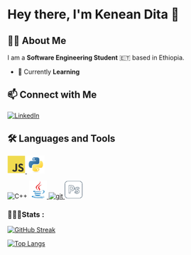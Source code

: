 # Hey there, I'm Kenean Dita 👋

## 👨‍💻 About Me

I am a **Software Engineering Student** 🇪🇹 based in Ethiopia.

- 🌴 Currently **Learning**

## 📫 Connect with Me

[![LinkedIn](https://img.shields.io/badge/LinkedIn-blue?style=flat&logo=linkedin)](https://www.linkedin.com/in/kenean-dita-55a52725b/)

## 🛠 Languages and Tools

<a href="https://developer.mozilla.org/en-US/docs/Web/JavaScript" target="_blank" rel="noreferrer"> <img src="https://raw.githubusercontent.com/devicons/devicon/master/icons/javascript/javascript-original.svg" alt="javascript" width="40" height="40"/> </a> <a href="https://www.python.org" target="_blank" rel="noreferrer"> <img src="https://raw.githubusercontent.com/devicons/devicon/master/icons/python/python-original.svg" alt="python" width="40" height="40"/> </a>

 ![C++](https://img.shields.io/badge/C++-00599C?style=flat&logo=c%2B%2B&logoColor=white)
<a href="https://www.java.com" target="_blank" rel="noreferrer"> <img src="https://raw.githubusercontent.com/devicons/devicon/master/icons/java/java-original.svg" alt="java" width="40" height="40"/> </a><a href="https://git-scm.com/" target="_blank" rel="noreferrer"> <img src="https://www.vectorlogo.zone/logos/git-scm/git-scm-icon.svg" alt="git" width="40" height="40"/> </a>
<a href="https://www.photoshop.com/en" target="_blank" rel="noreferrer"> <img src="https://raw.githubusercontent.com/devicons/devicon/master/icons/photoshop/photoshop-line.svg" alt="photoshop" width="40" height="40"/> </a>
### 👨🏼‍💻Stats :

[![GitHub Streak](http://github-readme-streak-stats.herokuapp.com?user=KeneanDita&theme=dark&background=000000)](https://git.io/streak-stats)

[![Top Langs](https://github-readme-stats.vercel.app/api/top-langs/?username=KeneanDita&layout=compact&theme=vision-friendly-dark)](https://github.com/anuraghazra/github-readme-stats)

 

